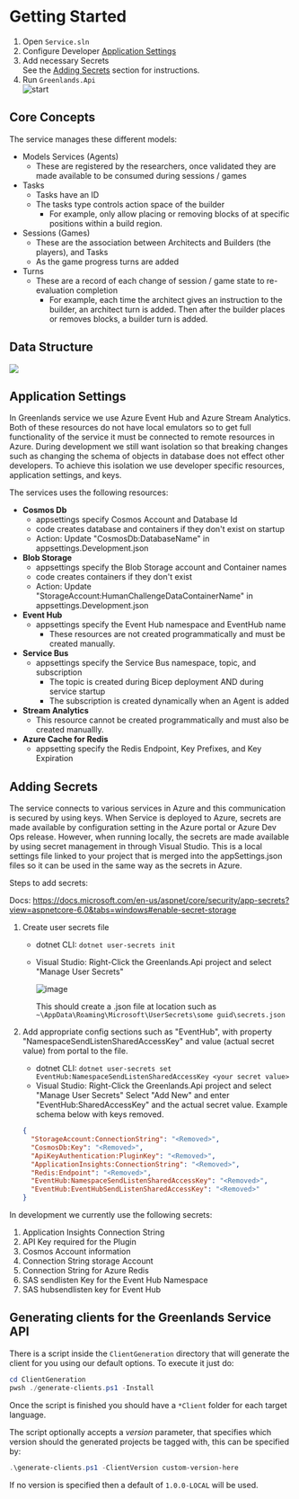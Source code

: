 # Getting Started

1. Open `Service.sln`
1. Configure Developer [Application Settings](#Application-Settings)
1. Add necessary Secrets \
    See the [Adding Secrets](#Adding-Secrets) section for instructions.
1. Run `Greenlands.Api` \
    ![start](https://user-images.githubusercontent.com/2856501/145110249-a4e527e6-90e6-4f6a-9e32-1a4760217c95.png)


## Core Concepts

The service manages these different models:

- Models Services (Agents)
    - These are registered by the researchers, once validated they are made available to be consumed during sessions / games
- Tasks
    - Tasks have an ID
    - The tasks type controls action space of the builder
        - For example, only allow placing or removing blocks of at specific positions within a build region.
- Sessions (Games)
    - These are the association between Architects and Builders (the players), and Tasks
    - As the game progress turns are added
- Turns
    - These are a record of each change of session / game state to re-evaluation completion
        - For example, each time the architect gives an instruction to the builder, an architect turn is added. Then after the builder places or removes blocks, a builder turn is added.


## Data Structure

[![](https://mermaid.ink/img/pako:eNrFF8ty2jDwVzQ-Jz_gG68mzIQmLTC9cFHsjdFEljySTMIA_96V5JeMCbQ91Adb7Ev73uUQJTKFKI5ATRnNFM03YiMIPg80B3I83t8fj2RF9TuJicHPPA0IDv5sH20UExmxBD3QquKrwVNqYMWQe6IAjxXm5D_-7W78WviwlACzLtIQU4n5jqq3QHvX0iAhce8WYS30iLlghlHeAFqaJ6aNBU-2VGSAslQGHYBuKUWZv4Iis88CElRqWipqmBRLSKRIdeODyn5ZKoFShLnRxUDz-VVDG6GD5tbSBR7KxOqmQztb_p-SA7EvXStsn1cpOVlrWFCTbCH9JRVPx1wm73q2o7ykRqqLxC-c7kHNxQ6lS7W_leFR8vRW2ieZOI9_QT8S-gMUpD9K0FdIvcyJFG9M5UNyh2Lp68kGC8vp-UOgxU09OehNwQ6j-jd1YKO59MIWYNNyfpaBHv6nCp0Ca5y5h1pU3GTpsF8OpJdgcZhiPezhil8q4BR0olhhAzRUCVbUhBb0lXEscdCk--MSw8hXBxn1q8Qlx4QKSzT2KZIuSm5YwV0kdNhcFth7m8PFrHHW1p34suLxgOq3CKmNiVtzhpiDuw7nJo9hCSDG-2ezBeWLY8AxSNO2yE7_uWB2rdvAfXhFAr67DPgfcrm7iF2CSFfwaRagNc3gnKCq5AHMSmYZh2-cZVvT19yOrJPsedhmffOjzf0x1TCzva7mcNM0Jhl-hqjOk93BV_sCbinQh0rslcFcgwOFa6S7cImoBCeH-5xfo2RZzIfm-SizzKB2LLlxaXAcOEQ5B5yjV7vgWjEyE2khmTAh1Os6wQpbK96iuhpZN5LWl01IA62PPlChXrZqzhT1zI9lTkVL-C9jfDggg37odHYf3U7-o2vIRObYi3AY2JTQL6AsVUsSKu3XBB2uCTfMGwxEF26jMJUfgkua4rnn5J6f6lHgV87Ghk5A_qdPQ2UD7zorqaEvCgpa7XZu8ujG5i7ZEkyTj6cL9lW-6HkoPtciuotywDWEpbjKO69sIuzDaEQU4zGFN4pTaBNtxAlJS7cOzFKGu0oU47IHdxEtjVzuRRLFb5RrqImqPwUV9PQbJszpzg)](https://mermaid.live/edit#pako:eNrFF8ty2jDwVzQ-Jz_gG68mzIQmLTC9cFHsjdFEljySTMIA_96V5JeMCbQ91Adb7Ev73uUQJTKFKI5ATRnNFM03YiMIPg80B3I83t8fj2RF9TuJicHPPA0IDv5sH20UExmxBD3QquKrwVNqYMWQe6IAjxXm5D_-7W78WviwlACzLtIQU4n5jqq3QHvX0iAhce8WYS30iLlghlHeAFqaJ6aNBU-2VGSAslQGHYBuKUWZv4Iis88CElRqWipqmBRLSKRIdeODyn5ZKoFShLnRxUDz-VVDG6GD5tbSBR7KxOqmQztb_p-SA7EvXStsn1cpOVlrWFCTbCH9JRVPx1wm73q2o7ykRqqLxC-c7kHNxQ6lS7W_leFR8vRW2ieZOI9_QT8S-gMUpD9K0FdIvcyJFG9M5UNyh2Lp68kGC8vp-UOgxU09OehNwQ6j-jd1YKO59MIWYNNyfpaBHv6nCp0Ca5y5h1pU3GTpsF8OpJdgcZhiPezhil8q4BR0olhhAzRUCVbUhBb0lXEscdCk--MSw8hXBxn1q8Qlx4QKSzT2KZIuSm5YwV0kdNhcFth7m8PFrHHW1p34suLxgOq3CKmNiVtzhpiDuw7nJo9hCSDG-2ezBeWLY8AxSNO2yE7_uWB2rdvAfXhFAr67DPgfcrm7iF2CSFfwaRagNc3gnKCq5AHMSmYZh2-cZVvT19yOrJPsedhmffOjzf0x1TCzva7mcNM0Jhl-hqjOk93BV_sCbinQh0rslcFcgwOFa6S7cImoBCeH-5xfo2RZzIfm-SizzKB2LLlxaXAcOEQ5B5yjV7vgWjEyE2khmTAh1Os6wQpbK96iuhpZN5LWl01IA62PPlChXrZqzhT1zI9lTkVL-C9jfDggg37odHYf3U7-o2vIRObYi3AY2JTQL6AsVUsSKu3XBB2uCTfMGwxEF26jMJUfgkua4rnn5J6f6lHgV87Ghk5A_qdPQ2UD7zorqaEvCgpa7XZu8ujG5i7ZEkyTj6cL9lW-6HkoPtciuotywDWEpbjKO69sIuzDaEQU4zGFN4pTaBNtxAlJS7cOzFKGu0oU47IHdxEtjVzuRRLFb5RrqImqPwUV9PQbJszpzg)


## Application Settings

In Greenlands service we use Azure Event Hub and Azure Stream Analytics. Both of these resources do not have local emulators so to get full functionality of the service it must be connected to remote resources in Azure. During development we still want isolation so that breaking changes such as changing the schema of objects in database does not effect other developers. To achieve this isolation we use developer specific resources, application settings, and keys.

The services uses the following resources:

- **Cosmos Db**
  - appsettings specify Cosmos Account and Database Id
  - code creates database and containers if they don't exist on startup
  - Action: Update "CosmosDb:DatabaseName" in appsettings.Development.json
- **Blob Storage**
  - appsettings specify the Blob Storage account and Container names
  - code creates containers if they don't exist
  - Action: Update "StorageAccount:HumanChallengeDataContainerName" in appsettings.Development.json
- **Event Hub**
  - appsettings specify the Event Hub namespace and EventHub name
    - These resources are not created programmatically and must be created manually.
- **Service Bus**
  - appsettings specify the Service Bus namespace, topic, and subscription
    - The topic is created during Bicep deployment AND during service startup
    - The subscription is created dynamically when an Agent is added
- **Stream Analytics**
  - This resource cannot be created programmatically and must also be created manuallly.
- **Azure Cache for Redis**
  - appsetting specify the Redis Endpoint, Key Prefixes, and Key Expiration


## Adding Secrets

The service connects to various services in Azure and this communication is secured by using keys. When Service is deployed to Azure, secrets are made available by configuration setting in the Azure portal or Azure Dev Ops release. However, when running locally, the secrets are made available by using secret management in through Visual Studio. This is a local settings file linked to your project that is merged into the appSettings.json files so it can be used in the same way as the secrets in Azure.

Steps to add secrets:

Docs: https://docs.microsoft.com/en-us/aspnet/core/security/app-secrets?view=aspnetcore-6.0&tabs=windows#enable-secret-storage

1. Create user secrets file
    - dotnet CLI: `dotnet user-secrets init`
    - Visual Studio:
      Right-Click the Greenlands.Api project and select "Manage User Secrets"

      ![image](https://user-images.githubusercontent.com/2856501/150392370-292bc3e0-1a2c-45e0-9a4f-e011158e793b.png)

      This should create a .json file at location such as \
      `~\AppData\Roaming\Microsoft\UserSecrets\some guid\secrets.json`

1. Add appropriate config sections such as "EventHub", with property "NamespaceSendListenSharedAccessKey" and value (actual secret value) from portal to the file.
    - dotnet CLI: `dotnet user-secrets set EventHub:NamespaceSendListenSharedAccessKey <your secret value>`
    - Visual Studio:
      Right-Click the Greenlands.Api project and select "Manage User Secrets"
      Select "Add New" and enter "EventHub:SharedAccessKey" and the actual secret value.
    Example schema below with keys removed.

    ```json
    {
      "StorageAccount:ConnectionString": "<Removed>",
      "CosmosDb:Key": "<Removed>",
      "ApiKeyAuthentication:PluginKey": "<Removed>",
      "ApplicationInsights:ConnectionString": "<Removed>",
      "Redis:Endpoint": "<Removed>",
      "EventHub:NamespaceSendListenSharedAccessKey": "<Removed>",
      "EventHub:EventHubSendListenSharedAccessKey": "<Removed>"
    }
    ```

In development we currently use the following secrets:

1. Application Insights Connection String
1. API Key required for the Plugin
1. Cosmos Account information
1. Connection String storage Account
1. Connection String for Azure Redis
1. SAS sendlisten Key for the Event Hub Namespace
1. SAS hubsendlisten key for Event Hub


## Generating clients for the Greenlands Service API

There is a script inside the `ClientGeneration` directory that will generate the client for you using our default options. To execute it just do:

```powershell
cd ClientGeneration
pwsh ./generate-clients.ps1 -Install
```

Once the script is finished you should have a `*Client` folder for each target language.

The script optionally accepts a _version_ parameter, that specifies which version should the generated projects be tagged with, this can be specified by:

```powershell
.\generate-clients.ps1 -ClientVersion custom-version-here
```

If no version is specified then a default of `1.0.0-LOCAL` will be used.
